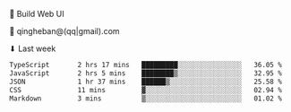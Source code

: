 🧙 Build Web UI

📧 qingheban@(qq|gmail).com

⬇ Last week

<!--START_SECTION:waka-->

```txt
TypeScript       2 hrs 17 mins   █████████░░░░░░░░░░░░░░░░   36.05 %
JavaScript       2 hrs 5 mins    ████████▒░░░░░░░░░░░░░░░░   32.95 %
JSON             1 hr 37 mins    ██████▒░░░░░░░░░░░░░░░░░░   25.58 %
CSS              11 mins         ▓░░░░░░░░░░░░░░░░░░░░░░░░   02.94 %
Markdown         3 mins          ▒░░░░░░░░░░░░░░░░░░░░░░░░   01.02 %
```

<!--END_SECTION:waka-->

<!--
**banqinghe/banqinghe** is a ✨ _special_ ✨ repository because its `README.md` (this file) appears on your GitHub profile.

Here are some ideas to get you started:

- 🔭 I’m currently working on ...
- 🌱 I’m currently learning ...
- 👯 I’m looking to collaborate on ...
- 🤔 I’m looking for help with ...
- 💬 Ask me about ...
- 📫 How to reach me: ...
- 😄 Pronouns: ...
- ⚡ Fun fact: ...
-->
